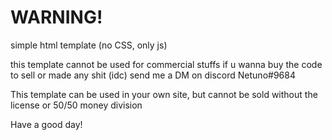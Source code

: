# WARNING!

simple html template (no CSS, only js)

this template cannot be used for commercial stuffs
if u wanna buy the code to sell or made any shit (idc) send me a DM on discord
Netuno#9684

This template can be used in your own site, but cannot be sold without the license or 50/50 money division

Have a good day!

